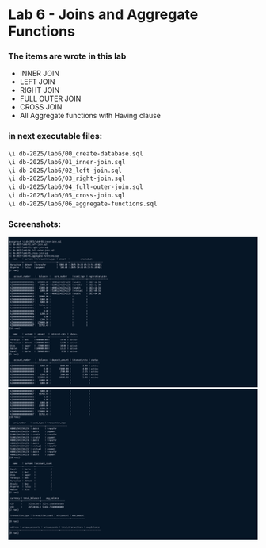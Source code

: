 # Lab 6 - Joins and Aggregate Functions

### The items are wrote in this lab
- INNER JOIN
- LEFT JOIN
- RIGHT JOIN
- FULL OUTER JOIN
- CROSS JOIN
- All Aggregate functions with Having clause

### in next executable files:
```zsh
\i db-2025/lab6/00_create-database.sql
\i db-2025/lab6/01_inner-join.sql
\i db-2025/lab6/02_left-join.sql
\i db-2025/lab6/03_right-join.sql
\i db-2025/lab6/04_full-outer-join.sql
\i db-2025/lab6/05_cross-join.sql
\i db-2025/lab6/06_aggregate-functions.sql
```
### Screenshots:
![log1](../media/lab6/log1.png)
![log2](../media/lab6/log2.png)